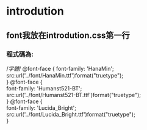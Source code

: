 # introdution
## font我放在introdution.css第一行<br>
### 程式碼為:<br>
/*字體*/
@font-face {
  font-family: 'HanaMin';<br>
  src:url('../font/HanaMin.ttf')format("truetype");<br>
}
@font-face {<br>
  font-family: 'Humanst521-BT';<br>
  src:url('../font/Humanst521-BT.ttf')format("truetype");<br>
}
@font-face {<br>
  font-family: 'Lucida_Bright';<br>
  src:url('../font/Lucida_Bright.ttf')format("truetype");<br>
}
